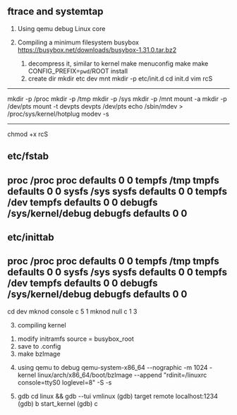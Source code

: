 ftrace and systemtap
----------------------------
1. Using qemu debug Linux core

2. Compiling a minimum filesystem busybox
    https://busybox.net/downloads/busybox-1.31.0.tar.bz2
   1) decompress it, similar to kernel
      make menuconfig
      make 
      make CONFIG_PREFIX=`pwd`/ROOT install
   2) create dir
     mkdir etc dev mnt
     mkdir -p etc/init.d
     cd init.d
     vim rcS
 ---------------------------
  mkdir -p /proc
  mkdir -p /tmp
  mkdir -p /sys
  mkdir -p /mnt
  mount -a
  mkdir -p /dev/pts
  mount -t devpts devpts /dev/pts
  echo /sbin/mdev > /proc/sys/kernel/hotplug
  modev -s

----------------------------
chmod +x rcS

etc/fstab
---------------------------
proc /proc proc defaults 0 0
tempfs /tmp tmpfs defaults 0 0
sysfs /sys sysfs defaults 0 0
tempfs /dev tempfs defaults 0 0
debugfs /sys/kernel/debug debugfs defaults 0 0
---------------------------

etc/inittab
-------------------
 proc /proc proc defaults 0 0
 tempfs /tmp tmpfs defaults 0 0
 sysfs /sys sysfs defaults 0 0
 tempfs /dev tempfs defaults 0 0
 debugfs /sys/kernel/debug debugfs defaults 0 0
------------------

cd dev
mknod console c 5 1
mknod null c 1 3

3. compiling kernel
  1) modify initramfs source = busybox_root
  2) save to .config
  3) make bzImage

4. using qemu to debug
  qemu-system-x86_64 --nographic -m 1024 -kernel linux/arch/x86_64/boot/bzImage --append "rdinit=/linuxrc console=ttyS0 loglevel=8" -S -s

5. gdb 
  cd linux && gdb --tui vmlinux
 (gdb) target remote localhost:1234
 (gdb) b start_kernel
 (gdb) c
